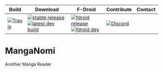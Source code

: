 
| Build | Download | F-Droid | Contribute | Contact |
|-------|----------|---------|------------|---------|
| [![Travis](https://img.shields.io/travis/mangaMag/MangaNomi.svg)](https://travis-ci.org/mangaMag/MangaNom) | [![stable release](https://img.shields.io/github/release/inorichi/tachiyomi.svg?maxAge=3600&label=stable)](https://github.com/inorichi/tachiyomi/releases) [![latest dev build](https://img.shields.io/badge/dev-latest%20build-blue.svg)](#/latest) | [![fdroid release](https://img.shields.io/badge/stable-f--droid.org-blue.svg)](https://f-droid.org/repository/browse/?fdid=#) [![fdroid dev](https://img.shields.io/badge/dev-wiki-blue.svg)](//github.com/mangaMag/MangaNomi/wiki/F-Droid-for-dev-versions) | [![Discord](https://img.shields.io/discord/102860784329052160.svg)](https://discord.gg/dCESP6a) |

# MangaNomi
Another Manga Reader
